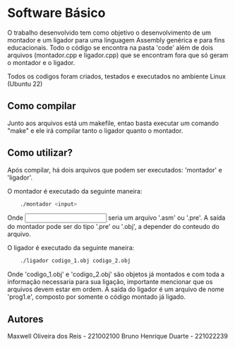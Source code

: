 # Software Básico
O trabalho desenvolvido tem como objetivo o desenvolvimento de um montador e um ligador para uma linguagem Assembly genérica e para fins educacionais. Todo o código se encontra na pasta 'code' além de dois arquivos (montador.cpp e ligador.cpp) que se encontram fora que só geram o montador e o ligador. 

Todos os codigos foram criados, testados e executados no ambiente Linux (Ubuntu 22)

## Como compilar
Junto aos arquivos está um makefile, entao basta executar um comando "make" e ele irá compilar tanto o ligador quanto o montador.

## Como utilizar?
Após compilar, há dois arquivos que podem ser executados: 'montador' e 'ligador'.

O montador é executado da seguinte maneira:
```bash
    ./montador <input>
```
Onde <input> seria um arquivo '.asm' ou '.pre'. A saída do montador pode ser do tipo '.pre' ou '.obj', a depender do conteudo do arquivo.

O ligador é executado da seguinte maneira:
```bash
    ./ligador codigo_1.obj codigo_2.obj
```
Onde 'codigo_1.obj' e 'codigo_2.obj' são objetos já montados e com toda a informação necessaria para sua ligação, importante mencionar que os arquivos devem estar em ordem. A saída do ligador é um arquivo de nome 'prog1.e', composto por somente o código montado já ligado.

## Autores

Maxwell Oliveira dos Reis - 221002100
Bruno Henrique Duarte - 221022239